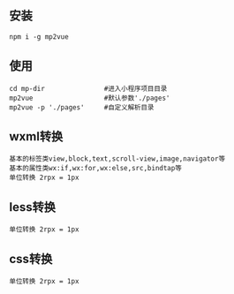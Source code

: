 ## 安装
```npm i -g mp2vue```

## 使用
```
cd mp-dir               #进入小程序项目目录
mp2vue                  #默认参数'./pages'
mp2vue -p './pages'     #自定义解析目录
```

## wxml转换
    基本的标签类view,block,text,scroll-view,image,navigator等
    基本的属性类wx:if,wx:for,wx:else,src,bindtap等
    单位转换 2rpx = 1px
## less转换
    单位转换 2rpx = 1px
## css转换
    单位转换 2rpx = 1px
